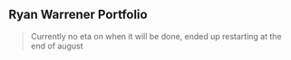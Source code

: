 ## Ryan Warrener Portfolio

> Currently no eta on when it will be done, ended up restarting at the end of august 
